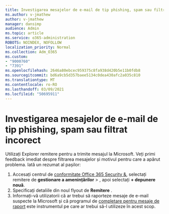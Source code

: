 ```yaml
---
title: Investigarea mesajelor de e-mail de tip phishing, spam sau filtrat incorect
ms.author: v-jmathew
author: v-jmathew
manager: dansimp
audience: Admin
ms.topic: article
ms.service: o365-administration
ROBOTS: NOINDEX, NOFOLLOW
localization_priority: Normal
ms.collection: Adm_O365
ms.custom:
- "9000760"
- "7391"
ms.openlocfilehash: 2646a80ebcec959375c8fa938d420b5e11b0fdb8
ms.sourcegitcommit: bd6a9cb5d357baee5134c0dea430afc2a035c810
ms.translationtype: MT
ms.contentlocale: ro-RO
ms.lasthandoff: 03/09/2021
ms.locfileid: "50695911"
---
```

# <a name="investigate-phishing-spam-or-incorrectly-filtered-email"></a>Investigarea mesajelor de e-mail de tip phishing, spam sau filtrat incorect

Utilizați Explorer remitere pentru a trimite mesajul la Microsoft. Veți primi feedback imediat despre filtrarea mesajelor și motivul pentru care a apărut problema. Iată un rezumat al pașilor:

1. Accesați centrul de [conformitate Office 365 Security &](https://go.microsoft.com/fwlink/p/?linkid=2077143), selectați remitere de **gestionare a amenințărilor**  >  , apoi selectați **+ depunere nouă**.
2. Specificați detaliile din noul flyout de **Remitere** .
3. Informați-vă utilizatorii că ar trebui să raporteze mesaje de e-mail suspecte la Microsoft și că programul de [completare pentru mesaje de raport](https://go.microsoft.com/fwlink/?linkid=2092385) este instrumentul pe care ar trebui să-l utilizeze în acest scop.
